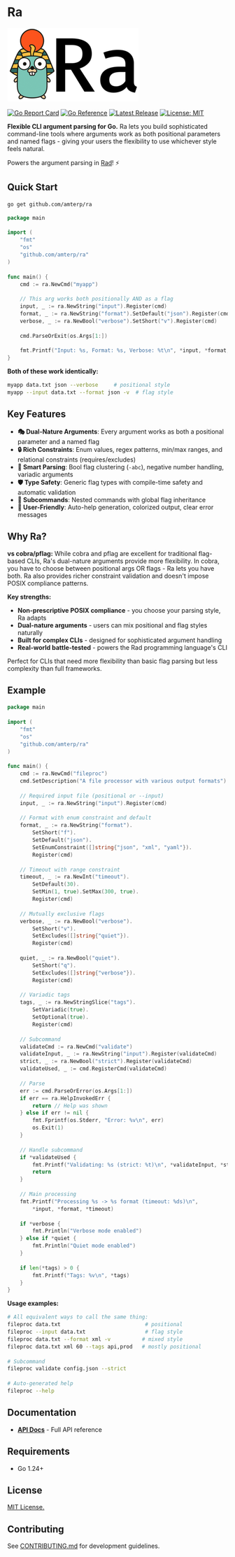 # Ra

![ra-logo](./media/ra.png)

[![Go Report Card](https://goreportcard.com/badge/github.com/amterp/ra)](https://goreportcard.com/report/github.com/amterp/ra)
[![Go Reference](https://pkg.go.dev/badge/github.com/amterp/ra.svg)](https://pkg.go.dev/github.com/amterp/ra)
[![Latest Release](https://img.shields.io/github/v/release/amterp/ra)](https://github.com/amterp/ra/releases)
[![License: MIT](https://img.shields.io/badge/License-MIT-yellow.svg)](https://opensource.org/licenses/MIT)

**Flexible CLI argument parsing for Go.** Ra lets you build sophisticated command-line tools where arguments work as
both positional parameters and named flags - giving your users the flexibility to use whichever style feels natural.

Powers the argument parsing in [Rad](https://github.com/amterp/rad)! ⚡️

## Quick Start

```bash
go get github.com/amterp/ra
```

```go
package main

import (
	"fmt"
	"os"
	"github.com/amterp/ra"
)

func main() {
	cmd := ra.NewCmd("myapp")

	// This arg works both positionally AND as a flag
	input, _ := ra.NewString("input").Register(cmd)
	format, _ := ra.NewString("format").SetDefault("json").Register(cmd)
	verbose, _ := ra.NewBool("verbose").SetShort("v").Register(cmd)

	cmd.ParseOrExit(os.Args[1:])

	fmt.Printf("Input: %s, Format: %s, Verbose: %t\n", *input, *format, *verbose)
}
```

**Both of these work identically:**

```bash
myapp data.txt json --verbose     # positional style
myapp --input data.txt --format json -v  # flag style  
```

## Key Features

- **🎭 Dual-Nature Arguments**: Every argument works as both a positional parameter and a named flag
- **🔒 Rich Constraints**: Enum values, regex patterns, min/max ranges, and relational constraints (requires/excludes)
- **🧠 Smart Parsing**: Bool flag clustering (`-abc`), negative number handling, variadic arguments
- **🛡️ Type Safety**: Generic flag types with compile-time safety and automatic validation
- **🌳 Subcommands**: Nested commands with global flag inheritance
- **💫 User-Friendly**: Auto-help generation, colorized output, clear error messages

## Why Ra?

**vs cobra/pflag:** While cobra and pflag are excellent for traditional flag-based CLIs, Ra's dual-nature arguments provide more flexibility. In cobra, you have to choose between positional args OR flags - Ra lets you have both. Ra also provides richer constraint validation and doesn't impose POSIX compliance patterns.

**Key strengths:**
- **Non-prescriptive POSIX compliance** - you choose your parsing style, Ra adapts
- **Dual-nature arguments** - users can mix positional and flag styles naturally
- **Built for complex CLIs** - designed for sophisticated argument handling
- **Real-world battle-tested** - powers the Rad programming language's CLI

Perfect for CLIs that need more flexibility than basic flag parsing but less complexity than full frameworks.

## Example

```go
package main

import (
	"fmt"
	"os"
	"github.com/amterp/ra"
)

func main() {
	cmd := ra.NewCmd("fileproc")
	cmd.SetDescription("A file processor with various output formats")

	// Required input file (positional or --input)
	input, _ := ra.NewString("input").Register(cmd)

	// Format with enum constraint and default
	format, _ := ra.NewString("format").
		SetShort("f").
		SetDefault("json").
		SetEnumConstraint([]string{"json", "xml", "yaml"}).
		Register(cmd)

	// Timeout with range constraint
	timeout, _ := ra.NewInt("timeout").
		SetDefault(30).
		SetMin(1, true).SetMax(300, true).
		Register(cmd)

	// Mutually exclusive flags
	verbose, _ := ra.NewBool("verbose").
		SetShort("v").
		SetExcludes([]string{"quiet"}).
		Register(cmd)

	quiet, _ := ra.NewBool("quiet").
		SetShort("q").
		SetExcludes([]string{"verbose"}).
		Register(cmd)

	// Variadic tags
	tags, _ := ra.NewStringSlice("tags").
		SetVariadic(true).
		SetOptional(true).
		Register(cmd)

	// Subcommand
	validateCmd := ra.NewCmd("validate")
	validateInput, _ := ra.NewString("input").Register(validateCmd)
	strict, _ := ra.NewBool("strict").Register(validateCmd)
	validateUsed, _ := cmd.RegisterCmd(validateCmd)

	// Parse
	err := cmd.ParseOrError(os.Args[1:])
	if err == ra.HelpInvokedErr {
		return // Help was shown
	} else if err != nil {
		fmt.Fprintf(os.Stderr, "Error: %v\n", err)
		os.Exit(1)
	}

	// Handle subcommand
	if *validateUsed {
		fmt.Printf("Validating: %s (strict: %t)\n", *validateInput, *strict)
		return
	}

	// Main processing
	fmt.Printf("Processing %s -> %s format (timeout: %ds)\n",
		*input, *format, *timeout)

	if *verbose {
		fmt.Println("Verbose mode enabled")
	} else if *quiet {
		fmt.Println("Quiet mode enabled")
	}

	if len(*tags) > 0 {
		fmt.Printf("Tags: %v\n", *tags)
	}
}
```

**Usage examples:**

```bash
# All equivalent ways to call the same thing:
fileproc data.txt                           # positional
fileproc --input data.txt                   # flag style
fileproc data.txt --format xml -v          # mixed style
fileproc data.txt xml 60 --tags api,prod   # mostly positional

# Subcommand
fileproc validate config.json --strict

# Auto-generated help
fileproc --help
```

## Documentation

- **[API Docs](https://pkg.go.dev/github.com/amterp/ra)** - Full API reference

## Requirements

- Go 1.24+

## License

[MIT License.](./LICENSE)

## Contributing

See [CONTRIBUTING.md](./CONTRIBUTING.md) for development guidelines.
